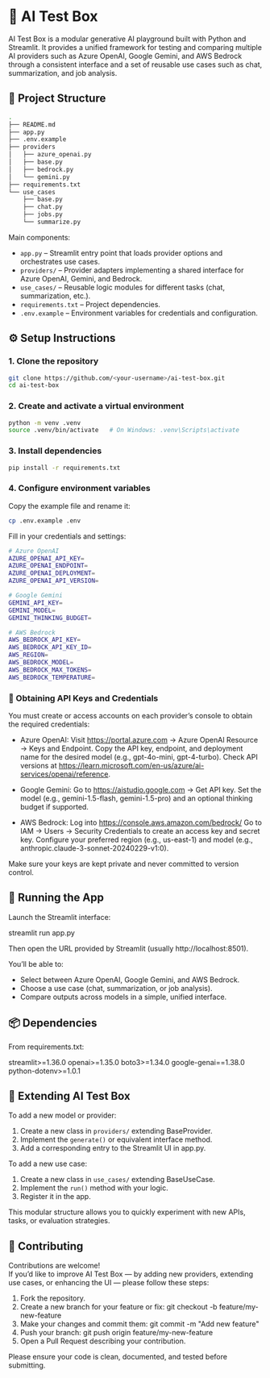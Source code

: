 # 🧠 AI Test Box

AI Test Box is a modular generative AI playground built with Python and Streamlit.
It provides a unified framework for testing and comparing multiple AI providers such as Azure OpenAI, Google Gemini, and AWS Bedrock through a consistent interface and a set of reusable use cases such as chat, summarization, and job analysis.

## 📁 Project Structure

```sh
.
├── README.md
├── app.py
├── .env.example
├── providers
│   ├── azure_openai.py
│   ├── base.py
│   ├── bedrock.py
│   └── gemini.py
├── requirements.txt
└── use_cases
    ├── base.py
    ├── chat.py
    ├── jobs.py
    └── summarize.py
```

Main components:

* `app.py` – Streamlit entry point that loads provider options and orchestrates use cases.
* `providers/` – Provider adapters implementing a shared interface for Azure OpenAI, Gemini, and Bedrock.
* `use_cases/` – Reusable logic modules for different tasks (chat, summarization, etc.).
* `requirements.txt` – Project dependencies.
* `.env.example` – Environment variables for credentials and configuration.

## ⚙️ Setup Instructions

### 1. Clone the repository

```sh
git clone https://github.com/<your-username>/ai-test-box.git
cd ai-test-box
```

### 2. Create and activate a virtual environment

```sh
python -m venv .venv
source .venv/bin/activate   # On Windows: .venv\Scripts\activate
```

### 3. Install dependencies

```sh
pip install -r requirements.txt
```

### 4. Configure environment variables

Copy the example file and rename it:

```sh
cp .env.example .env
```

Fill in your credentials and settings:

```sh
# Azure OpenAI
AZURE_OPENAI_API_KEY=
AZURE_OPENAI_ENDPOINT=
AZURE_OPENAI_DEPLOYMENT=
AZURE_OPENAI_API_VERSION=

# Google Gemini
GEMINI_API_KEY=
GEMINI_MODEL=
GEMINI_THINKING_BUDGET=

# AWS Bedrock
AWS_BEDROCK_API_KEY=
AWS_BEDROCK_API_KEY_ID=
AWS_REGION=
AWS_BEDROCK_MODEL=
AWS_BEDROCK_MAX_TOKENS=
AWS_BEDROCK_TEMPERATURE=
```

### 🔑 Obtaining API Keys and Credentials

You must create or access accounts on each provider’s console to obtain the required credentials:

- Azure OpenAI:
  Visit https://portal.azure.com → Azure OpenAI Resource → Keys and Endpoint.
  Copy the API key, endpoint, and deployment name for the desired model (e.g., gpt-4o-mini, gpt-4-turbo).
  Check API versions at https://learn.microsoft.com/en-us/azure/ai-services/openai/reference.

- Google Gemini:
  Go to https://aistudio.google.com → Get API key.
  Set the model (e.g., gemini-1.5-flash, gemini-1.5-pro) and an optional thinking budget if supported.

- AWS Bedrock:
  Log into https://console.aws.amazon.com/bedrock/
  Go to IAM → Users → Security Credentials to create an access key and secret key.
  Configure your preferred region (e.g., us-east-1) and model (e.g., anthropic.claude-3-sonnet-20240229-v1:0).

Make sure your keys are kept private and never committed to version control.

## 🚀 Running the App

Launch the Streamlit interface:

streamlit run app.py

Then open the URL provided by Streamlit (usually http://localhost:8501).

You’ll be able to:
* Select between Azure OpenAI, Google Gemini, and AWS Bedrock.
* Choose a use case (chat, summarization, or job analysis).
* Compare outputs across models in a simple, unified interface.

## 📦 Dependencies

From requirements.txt:

streamlit>=1.36.0
openai>=1.35.0
boto3>=1.34.0
google-genai==1.38.0
python-dotenv>=1.0.1

## 🧪 Extending AI Test Box

To add a new model or provider:

1. Create a new class in  `providers/` extending BaseProvider.
2. Implement the `generate()` or equivalent interface method.
3. Add a corresponding entry to the Streamlit UI in app.py.

To add a new use case:

1. Create a new class in `use_cases/` extending BaseUseCase.
2. Implement the `run()` method with your logic.
3. Register it in the app.

This modular structure allows you to quickly experiment with new APIs, tasks, or evaluation strategies.

## 🤝 Contributing

Contributions are welcome!  
If you’d like to improve AI Test Box — by adding new providers, extending use cases, or enhancing the UI — please follow these steps:

1. Fork the repository.
2. Create a new branch for your feature or fix:
   git checkout -b feature/my-new-feature
3. Make your changes and commit them:
   git commit -m "Add new feature"
4. Push your branch:
   git push origin feature/my-new-feature
5. Open a Pull Request describing your contribution.

Please ensure your code is clean, documented, and tested before submitting.